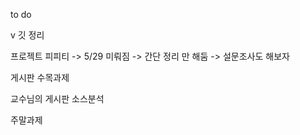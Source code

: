 to do

v 깃 정리

   프로젝트 피피티 -> 5/29 미뤄짐 -> 간단 정리 만 해둠 -> 설문조사도 해보자

   게시판 수목과제

   교수님의 게시판 소스분석 

   주말과제

